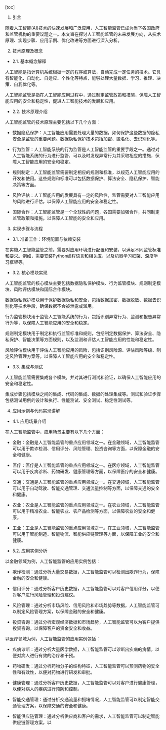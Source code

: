 
[toc]                    
                
                
1. 引言

随着人工智能(AI)技术的快速发展和广泛应用，人工智能监管已成为当下各国政府和监管机构的重要议题之一。本文旨在探讨人工智能监管的未来发展方向，从技术原理、实现步骤、应用示例、优化改进等方面进行深入分析。

2. 技术原理及概念

- 2.1. 基本概念解释

人工智能是指计算机系统根据一定的程序或算法，自动完成一定任务的技术。它具有智能化、自动化、自适应、个性化等特点，能够处理大量数据、学习、推理、决策、自我优化等。

人工智能监管是指在人工智能应用过程中，通过制定监管政策和措施，保障人工智能应用的安全和稳定性，促进人工智能技术的发展和应用。

- 2.2. 技术原理介绍

人工智能监管的技术原理主要包括以下几个方面：

- 数据隐私保护：人工智能应用需要处理大量的数据，如何保护这些数据的隐私安全是监管的重要问题。数据隐私保护技术包括加密、匿名化、去识别化等。

- 行为监管：人工智能系统的行为监管是人工智能监管的重要手段之一。通过对人工智能系统的行为进行监管，可以及时发现异常行为并采取相应的措施，保障人工智能应用的安全和稳定。

- 规则制定：人工智能监管需要制定相应的规则和标准，以规范人工智能应用的开发和使用。这些规则和标准可以包括数据保护、算法安全、隐私保护、智能决策等方面。

- 风险评估：人工智能应用的发展具有一定的风险性，监管需要对人工智能应用的风险进行评估，以保障人工智能应用的安全和稳定性。

- 国际合作：人工智能监管是一个全球性的问题，各国需要加强合作，共同制定监管政策和措施，以保障人工智能的安全和应用。

3. 实现步骤与流程

- 3.1. 准备工作：环境配置与依赖安装

在实施人工智能监管之前，需要对应用环境进行配置和安装，以满足不同监管标准和要求。例如，需要安装Python编程语言和相关库，以及机器学习框架、深度学习框架等。

- 3.2. 核心模块实现

人工智能监管的核心模块主要包括数据隐私保护模块、行为监管模块、规则制定模块、风险评估模块和国际合作模块。

数据隐私保护模块用于保护数据隐私和安全，包括数据加密、数据脱敏、数据去识别化等技术手段，确保数据不会被泄露或滥用。

行为监管模块用于监管人工智能系统的行为，包括识别异常行为、监测和报告异常行为等，以保障人工智能应用的安全和稳定。

规则制定模块用于制定和执行监管标准和规则，包括制定数据保护、算法安全、隐私保护、智能决策等方面规则，以及监测和评估人工智能应用的性能和稳定性。

风险评估模块用于评估人工智能应用的风险，包括识别风险源、评估风险等级、制定风险管理方案等，以保障人工智能应用的安全和稳定性。

- 3.3. 集成与测试

人工智能监管需要集成各个模块，并对其进行测试和验证，以确保人工智能应用的安全和稳定性。

集成步骤包括模块之间的集成、代码的集成、数据的处理集成等。测试和验证步骤包括测试用例的设计和执行、性能测试、安全测试、稳定性测试等。

4. 应用示例与代码实现讲解

- 4.1. 应用场景介绍

在人工智能监管中，应用场景主要有以下几个方面：

- 金融：金融是人工智能监管的重点应用领域之一。在金融领域，人工智能监管可以用于欺诈检测、信用评分、风险管理、投资咨询等方面，以保障金融的安全和健康。

- 医疗：医疗是人工智能监管的重点应用领域之一。在医疗领域，人工智能监管可以用于疾病诊断、药物研发、健康管理等方面，以保障医疗的安全和健康。

- 交通：交通是人工智能监管的重点应用领域之一。在交通领域，人工智能监管可以用于自动驾驶、智能交通管理、交通流量控制等方面，以保障交通的安全和健康。

- 农业：农业是人工智能监管的重点应用领域之一。在农业领域，人工智能监管可以用于精准农业、智能农业、农产品检测等方面，以保障农业的安全和健康。

- 工业：工业是人工智能监管的重点应用领域之一。在工业领域，人工智能监管可以用于智能制造、智能物流、智能供应链管理等方面，以保障工业的安全和健康。

- 5.2. 应用实例分析

以金融领域为例，人工智能监管的应用实例包括：

- 欺诈检测：通过分析大量交易数据，人工智能监管可以检测出欺诈行为，保障金融的安全和健康。

- 信用评分：通过分析客户历史数据，人工智能监管可以对客户信用评分，以便对客户进行风险管理和投资建议。

- 风险管理：通过分析市场风险、信用风险和市场趋势等数据，人工智能监管可以制定风险管理方案，以保障金融的安全和健康。

- 投资咨询：通过分析宏观经济数据和市场趋势，人工智能监管可以为客户提供投资咨询，以保障客户的资金安全和收益。

以医疗领域为例，人工智能监管的应用实例包括：

- 疾病诊断：通过分析大量医学数据，人工智能监管可以诊断出疾病的病情，以便对病人进行有效的治疗和干预。

- 药物研发：通过分析药物分子的结构特征，人工智能监管可以预测药物的安全性和有效性，以便对药物进行研发和审批。

- 健康管理：通过分析客户历史数据，人工智能监管可以对客户进行健康管理，以便对病人的疾病进行预防和控制。

- 智能交通管理：通过分析交通流量和拥堵情况，人工智能监管可以制定智能交通管理方案，以保障交通的安全和健康。

- 智能供应链管理：通过分析供应商和客户的需求，人工智能监管可以制定智能供应链管理方案，以

